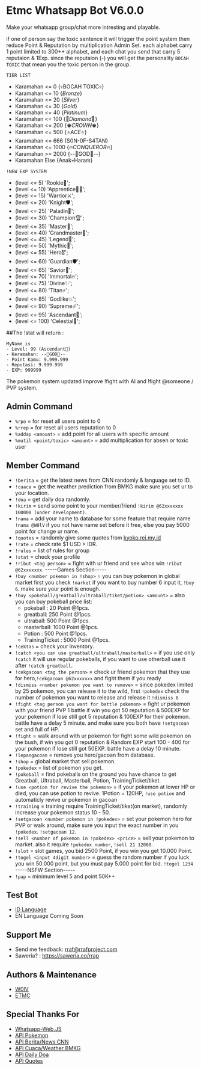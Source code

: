 
# Etmc Whatsapp Bot V6.0.0

Make your whatsapp group/chat more intresting and playable.

if one of person say the toxic sentence it will trigger the point system then reduce Point & Reputation by multiplication Admin Set. each alphabet carry 1 point limited to 300++ alphabet, and each chat you send that carry 5 reputaion & 1Exp. since the reputaion (-) you will get the personality `BOCAH TOXIC` that mean you the toxic person in the group.

`TIER LIST`
- Karamahan <= 0 {💀BOCAH TOXIC💀}
- Karamahan <= 10 {_Bronze_}
- Karamahan <= 20 {_Silver_}
- Karamahan <= 30 {_Gold_}
- Karamahan <= 40 {_Platinum_}
- Karamahan <= 100 {💎_Diamond_💎}
- Karamahan <= 200 {♚_CROWN_♚}
- Karamahan <= 500 {⭐_ACE_⭐}
- Karamahan <= 666 {S0N-0F-S4TAN}
- Karamahan <= 1000 {🔥_CONQUEROR_🔥}
- Karamahan >= 2000 {--👑GOD👑--}
- Karamahan Else {Anak💀Haram}


`!NEW EXP SYSTEM`
- (level <= 5)  'Rookie🧑';
- (level <= 10)  'Apprentice👨‍🎓';
- (level <= 15) 'Warrior⚔️';
- (level <= 20) 'Knight🛡️';
- (level <= 25) 'Paladin🏅';
- (level <= 30) 'Champion🏆';
- (level <= 35) 'Master👑';
- (level <= 40) 'Grandmaster🌟';
- (level <= 45) 'Legend💫';
- (level <= 50) 'Mythic🚀';
- (level <= 55) 'Hero🎖️';
- (level <= 60) 'Guardian🛡️';
- (level <= 65) 'Savior👼';
- (level <= 70) 'Immortal🔥';
- (level <= 75) 'Divine✨';
- (level <= 80) 'Titan⚡';
- (level <= 85) 'Godlike💥';
- (level <= 90) 'Supreme☄️';
- (level <= 95) 'Ascendant💎';
- (level <= 100) 'Celestial🚀';

##The !stat will return :

    MyName is
    - Level: 99 (Ascendant💎)
    - Keramahan: --👑GOD👑--
    - Point Kamu: 9.999.999
    - Reputasi: 9.999.999
    - EXP: 999999


The pokemon system updated improve !fight with AI and !fight @someone / PVP system.

## Admin Command
- `%rpo` = for reset all users point to 0
- `%rrep` = for reset all users reputation to 0
- `%addap <amount>` = add point for all users with specific amount
- `%mutil <point/toxic> <amount>` = add multiplication for absen or toxic user


## Member Command

- `!berita` = get the latest news from CNN randomly & language set to ID.
- `!cuaca` = get the weather prediction from BMKG make sure you set ur to your location.
- `!doa` = get daily doa randomly.  
- `!kirim` <Tag person> <amount> = send some point to your member/friend `!kirim @62xxxxxxx 100000 (under development)`.
- `!nama` <change name or input new name> = add your name to database for some feature that require name `!nama @W0lV` if you not have name set before it free, else you pay 5000 point for change ur name.
- `!quotes` = randomly give some quotes from [kyoko.rei.my.id](https://kyoko.rei.my.id/api/quotes.php)
- `!rate` = check rate $1 USD > IDR.
- `!rules` = list of rules for group
- `!stat` = check your profile
- `!ribut <tag person>` = fight with ur friend and see whos win `!ribut @62xxxxxxx`.
-----Games Section-----
- `!buy <number pokemon in !shop>` = you can buy pokemon in global market first you check `!market` if you want to buy number 6 input it, `!buy 6`. make sure your point is enough.
- `!buy <pokeball/greatball/ultraball/tiket/potion> <amount>` = also you can buy pokeball price list:
    - pokeball : 20 Point @1pcs.
    - greatball: 250 Point @1pcs.
    - ultraball: 500 Point @1pcs.
    - masterball: 1000 Point @1pcs.
    - Potion    : 500 Point @1pcs.
    - TrainingTicket : 5000 Point @1pcs.
- `!cektas` = check your inventory.
- `!catch <you can use greatball/ultraball/masterball>` = if you use only `!catch` it will use regular pokeballs, if you want to use otherball use it after `!catch greatball`.
- `!cekgacoan <tag the person>` = check ur friend pokemon that they use for hero,`!cekgacoan @62xxxxxxx` and fight them if you ready
- `!dismiss <number pokemon you want to remove>` = since pokedex limited by 25 pokemon, you can release it to the wild, first `!pokedex` check the number of pokemon you want to release and release it `!dismiss 8`
- `!fight <tag person you want for battle pokemon>` = fight ur pokemon with your friend PVP 1 battle if win you got 50 reputation & 500EXP for your pokemon if lose still got 5 reputation & 100EXP for their pokemon. battle have a delay 5 minute. and make sure you both have `!setgacoan` set and full of HP.
- `!fight` = walk around with ur pokemon for fight some wild pokemon on the bush, if win you got 0 reputation & Random EXP start 100 - 400 for your pokemon if lose still got 50EXP. battle have a delay 10 minute.
- `!lepasgacoan` = remove you hero/gacoan from database.
- `!shop` = global market that sell pokemon.
- `!pokedex` = list of pokemon you get.
- `!pokeball` = find pokeballs on the ground you have chance to get Greatball, Ultraball, Masterball, Potion, TrainingTicket/tiket.
- `!use <potion for revive the pokemon>` = if your pokemon at lower HP or died, you can use potion to revive. 1Potion = 120HP, `!use potion` and automaticly revive ur pokemon in gacoan
- `!training` = training require TrainingTicket/tiket(on market), randomly increase your pokemon status 10 - 50.
- `!setgacoan <number pokemon in !pokedex>` = set your pokemon hero for PVP or walk around, make sure you input the exact number in you `!pokedex`. `!setgacoan 12`.
- `!sell <number of pokemon in !pokedex> <price>` = sell your pokemon to market. also it require `!pokedex number`, `!sell 21 12000`.
- `!slot` = slot games, you bid 2500 Point, if you win you get 10.000 Point.
- `!togel <input 4digit number>` = guess the random number if you luck you win 50.000 point, but you must pay 5.000 point for bid. `!togel 1234`
-----NSFW Section-----
- `!pap` = minimum level 5 and point 50K++

## Test Bot
- [ID Language](https://wa.me/6287747140414)
- EN Language Coming Soon

## Support Me

- Send me feedback:  rraf@rrafproject.com
- Saweria? : https://saweria.co/rrap


## Authors & Maintenance

- [W0lV](https://www.github.com/mbieeh5)
- [ETMC](https://saweria.co/rrap)

## Special Thanks For 

 - [Whatsapp-Web.JS](https://github.com/pedroslopez/whatsapp-web.js)
 - [API Pokemon](https://pokeapi.co)
 - [API Berita/News CNN](https://api-berita-indonesia.vercel.app/cnn/terbaru/)
 - [API Cuaca/Weather BMKG](https://ibnux.github.io/BMKG-importer/cuaca/5002227.json)
 - [API Daily Doa](https://doa-doa-api-ahmadramadhan.fly.dev/api)
 - [API Quotes](https://kyoko.rei.my.id/api/quotes.php)


